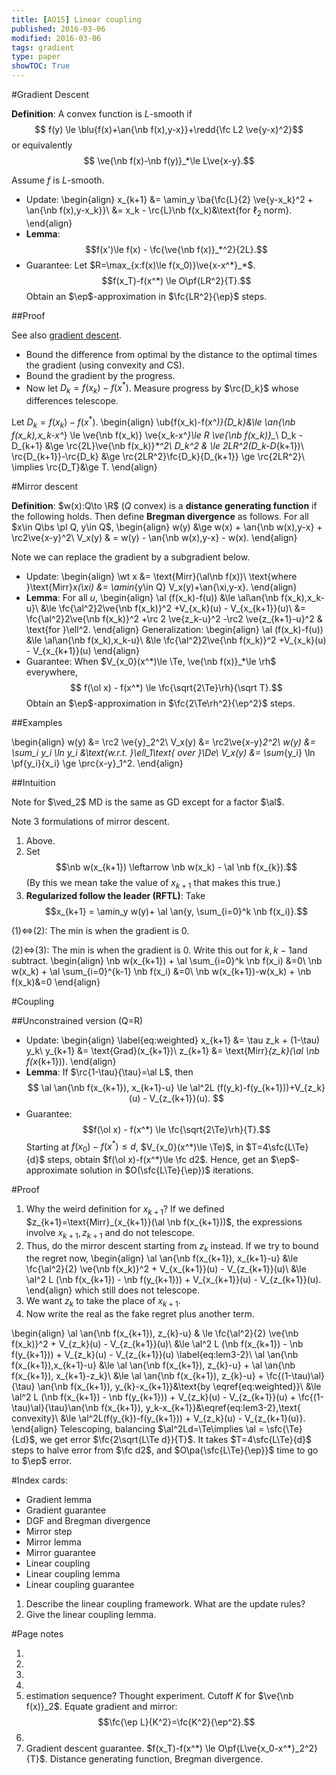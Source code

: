 ```yaml
---
title: [AO15] Linear coupling
published: 2016-03-06
modified: 2016-03-06
tags: gradient
type: paper
showTOC: True
---
```


#Gradient Descent

**Definition**: A convex function is $L$-smooth if
$$ f(y) \le \blu{f(x)+\an{\nb f(x),y-x}}+\redd{\fc L2 \ve{y-x}^2}$$
or equivalently
$$ \ve{\nb f(x)-\nb f(y)}_*\le L\ve{x-y}.$$

Assume $f$ is $L$-smooth.

*   Update:
	\begin{align}
	x_{k+1} &= \amin_y \ba{\fc{L}{2} \ve{y-x_k}^2 + \an{\nb f(x),y-x_k}}\\
	&= x_k - \rc{L}\nb f(x_k)&\text{for $\ell_2$ norm}.
    \end{align}
*   **Lemma**:
	$$f(x')\le f(x)  - \fc{\ve{\nb f(x)}_*^2}{2L}.$$
*   Guarantee: Let $R=\max_{x:f(x)\le f(x_0)}\ve{x-x^*}_*$. 
	$$f(x_T)-f(x^*) \le O\pf{LR^2}{T}.$$
	Obtain an $\ep$-approximation in $\fc{LR^2}{\ep}$ steps.

##Proof

See also [gradient descent](GD.html).

*   Bound the difference from optimal by the distance to the optimal times the gradient (using convexity and CS).
*   Bound the gradient by the progress.
*   Now let $D_k = f(x_k)-f(x^*)$. Measure progress by $\rc{D_k}$ whose differences telescope.

Let $D_k = f(x_k) - f(x^*)$. 
\begin{align}
\ub{f(x_k)-f(x^*)}{D_k}&\le \an{\nb f(x_k),x_k-x^*} \le \ve{\nb f(x_k)} \ve{x_k-x^*}\le R \ve{\nb f(x_k)}_*\\
D_k - D_{k+1} &\ge \rc{2L}\ve{\nb f(x_k)}_*^2\\
D_k^2 & \le 2LR^2(D_k-D_{k+1})\\
\rc{D_{k+1}}-\rc{D_k} &\ge \rc{2LR^2}\fc{D_k}{D_{k+1}} \ge \rc{2LR^2}\\
\implies \rc{D_T}&\ge T.
\end{align}

#Mirror descent

**Definition**: $w(x):Q\to \R$ ($Q$ convex) is a **distance generating function** if the following holds. Then define **Bregman divergence** as follows. For all $x\in Q\bs \pl Q, y\in Q$,
\begin{align}
w(y) &\ge w(x) + \an{\nb w(x),y-x} + \rc2\ve{x-y}^2\\
V_x(y) & = w(y) - \an{\nb w(x),y-x} - w(x).
\end{align}

Note we can replace the gradient by a subgradient below.

*    Update:
     \begin{align}
	 \wt x &= \text{Mirr}(\al\nb f(x))\\
	 \text{where }\text{Mirr}_x(\xi) &= \amin_{y\in Q} V_x(y)+\an{\xi,y-x}.
	 \end{align}
*   **Lemma**: For all $u$,
	\begin{align}
	\al (f(x_k)-f(u))
	&\le \al\an{\nb f(x_k),x_k-u}\\
	&\le \fc{\al^2}2\ve{\nb f(x_k)}^2 +V_{x_k}(u) - V_{x_{k+1}}(u)\\
	&=  \fc{\al^2}2\ve{\nb f(x_k)}^2 +\rc 2 \ve{z_k-u}^2 -\rc2 \ve{z_{k+1}-u}^2 & \text{for }\ell^2.
	\end{align}
	Generalization:
	\begin{align}
	\al (f(x_k)-f(u))
	&\le \al\an{\nb f(x_k),x_k-u}\\
	&\le \fc{\al^2}2\ve{\nb f(x_k)}^2 +V_{x_k}(u) - V_{x_{k+1}}(u)
	\end{align}
*   Guarantee: When $V_{x_0}(x^*)\le \Te, \ve{\nb f(x)}_*\le \rh$ everywhere,
    $$ f(\ol x) - f(x^*) \le \fc{\sqrt{2\Te}\rh}{\sqrt T}.$$
	Obtain an $\ep$-approximation in
	$\fc{2\Te\rh^2}{\ep^2}$
	steps.

##Examples

\begin{align}
w(y) &= \rc2 \ve{y}_2^2\\
V_x(y) &= \rc2\ve{x-y}_2^2\\
w(y) &= \sum_i y_i \ln y_i &\text{w.r.t. }\ell_1\text{ over }\De\\
V_x(y) &= \sum_{y_i} \ln \pf{y_i}{x_i} \ge \prc{x-y}_1^2.
\end{align}

##Intuition

Note for $\ved_2$ MD is the same as GD except for a factor $\al$.

Note 3 formulations of mirror descent.

1.  Above.
2.  Set
	$$\nb w(x_{k+1}) \leftarrow  \nb w(x_k) - \al \nb f(x_{k}).$$
	(By this we mean take the value of $x_{k+1}$ that makes this true.)
3.  **Regularized follow the leader (RFTL)**: Take
    $$x_{k+1} = \amin_y w(y)+ \al \an{y, \sum_{i=0}^k \nb f(x_i)}.$$

(1)$\iff$(2): The min is when the gradient is 0.

(2)$\iff$(3): The min is when the gradient is 0. Write this out for $k,k-1$and subtract.
\begin{align}
\nb w(x_{k+1}) + \al \sum_{i=0}^k \nb f(x_i) &=0\\
\nb w(x_k) + \al \sum_{i=0}^{k-1} \nb f(x_i) &=0\\
\nb w(x_{k+1})-w(x_k) + \nb f(x_k)&=0
\end{align}

#Coupling

##Unconstrained version (Q=R)

*   Update:
	\begin{align}
	\label{eq:weighted}
	x_{k+1} &= \tau z_k + (1-\tau) y_k\\
	y_{k+1} &= \text{Grad}(x_{k+1})\\
	z_{k+1} &= \text{Mirr}_{z_k}(\al \nb f(x_{k+1})).
	\end{align}
*   **Lemma**: If $\rc{1-\tau}{\tau}=\al L$, then
	$$
	\al \an{\nb f(x_{k+1}), x_{k+1}-u} \le \al^2L (f(y_k)-f(y_{k+1}))+V_{z_k}(u) - V_{z_{k+1}}(u).
	$$
*   Guarantee:
	$$f(\ol x) - f(x^*) \le \fc{\sqrt{2\Te}\rh}{T}.$$
	Starting at $f(x_0)-f(x^*)\le d$, $V_{x_0}(x^*)\le \Te)$, in $T=4\sfc{L\Te}{d}$ steps, obtain $f(\ol x)-f(x^*)\le \fc d2$. Hence, get an $\ep$-approximate solution in $O(\sfc{L\Te}{\ep})$ iterations.

#Proof

1. Why the weird definition for $x_{k+1}$? If we defined $z_{k+1}=\text{Mirr}_{x_{k+1}}(\al \nb f(x_{k+1}))$, the expressions involve $x_{k+1},z_{k+1}$ and do not telescope.
2.  Thus, do the mirror descent starting from $z_k$ instead. If we try to bound the regret now,
	\begin{align}
	\al \an{\nb f(x_{k+1}), x_{k+1}-u} &\le \fc{\al^2}{2} \ve{\nb f(x_k)}^2 + V_{x_{k+1}}(u) - V_{z_{k+1}}(u)\\
	&\le \al^2 L (\nb f(x_{k+1}) - \nb f(y_{k+1})) + V_{x_{k+1}}(u) - V_{z_{k+1}}(u).
	\end{align}
	which still does not telescope.
3.  We want $z_k$ to take the place of $x_{k+1}$.
4.  Now write the real as the fake regret plus another term.

\begin{align}
\al \an{\nb f(x_{k+1}), z_{k}-u} & \le \fc{\al^2}{2} \ve{\nb f(x_k)}^2 + V_{z_k}(u) - V_{z_{k+1}}(u)\\
&\le \al^2 L (\nb f(x_{k+1}) - \nb f(y_{k+1})) + V_{z_k}(u) - V_{z_{k+1}}(u) \label{eq:lem3-2}\\
\al \an{\nb f(x_{k+1}),x_{k+1}-u}
&\le \al \an{\nb f(x_{k+1}), z_{k}-u} + \al \an{\nb f(x_{k+1}), x_{k+1}-z_k}\\
&\le \al \an{\nb f(x_{k+1}), z_{k}-u} + \fc{(1-\tau)\al}{\tau} \an{\nb f(x_{k+1}), y_{k}-x_{k+1}}&\text{by \eqref{eq:weighted}}\\
&\le \al^2 L (\nb f(x_{k+1}) - \nb f(y_{k+1})) + V_{z_k}(u) - V_{z_{k+1}}(u) + \fc{(1-\tau)\al}{\tau}\an{\nb f(x_{k+1}), y_k-x_{k+1}}&\eqref{eq:lem3-2},\text{ convexity}\\
&\le \al^2L(f(y_{k})-f(y_{k+1})) + V_{z_k}(u) - V_{z_{k+1}(u)}.
\end{align}
Telescoping, balancing $\al^2Ld=\Te\implies \al = \sfc{\Te}{Ld}$, we get error $\fc{2\sqrt{L\Te d}}{T}$. It takes $T=4\sfc{L\Te}{d}$ steps to halve error from $\fc d2$, and $O\pa{\sfc{L\Te}{\ep}}$ time to go to $\ep$ error.


#Index cards:

* Gradient lemma
* Gradient guarantee
* DGF and Bregman divergence
* Mirror step
* Mirror lemma
* Mirror guarantee
* Linear coupling
* Linear coupling lemma
* Linear coupling guarantee

1. Describe the linear coupling framework. What are the update rules?
2. Give the linear coupling lemma.

#Page notes

1. 
2. 
3. 
4. 
5. estimation sequence? Thought experiment. Cutoff $K$ for $\ve{\nb f(x)}_2$. Equate gradient and mirror:
$$\fc{\ep L}{K^2}=\fc{K^2}{\ep^2}.$$
6.
7. Gradient descent guarantee. $f(x_T)-f(x^*) \le O\pf{L\ve{x_0-x^*}_2^2}{T}$. Distance generating function, Bregman divergence.
